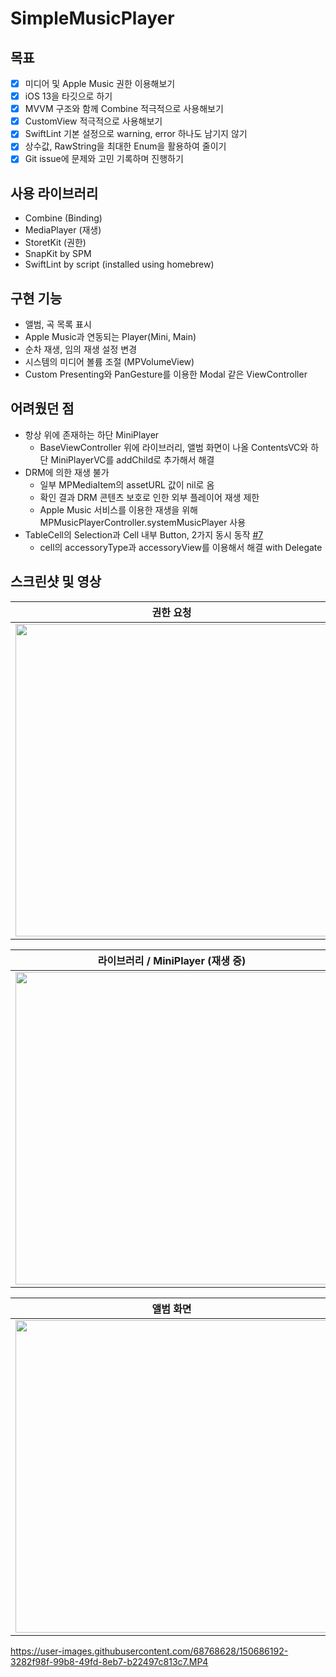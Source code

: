 # SimpleMusicPlayer

## 목표
- [x] 미디어 및 Apple Music 권한 이용해보기
- [x] iOS 13을 타깃으로 하기
- [x] MVVM 구조와 함께 Combine 적극적으로 사용해보기
- [x] CustomView 적극적으로 사용해보기
- [x] SwiftLint 기본 설정으로 warning, error 하나도 남기지 않기
- [x] 상수값, RawString을 최대한 Enum을 활용하여 줄이기
- [x] Git issue에 문제와 고민 기록하며 진행하기

## 사용 라이브러리
- Combine (Binding)
- MediaPlayer (재생)
- StoretKit (권한)
- SnapKit by SPM
- SwiftLint by script (installed using homebrew)

## 구현 기능
- 앨범, 곡 목록 표시
- Apple Music과 연동되는 Player(Mini, Main)
- 순차 재생, 임의 재생 설정 변경
- 시스템의 미디어 볼륨 조절 (MPVolumeView)
- Custom Presenting와 PanGesture를 이용한 Modal 같은 ViewController

## 어려웠던 점
- 항상 위에 존재하는 하단 MiniPlayer
  - BaseViewController 위에 라이브러리, 앨범 화면이 나올 ContentsVC와 하단 MiniPlayerVC를 addChild로 추가해서 해결
- DRM에 의한 재생 불가
  - 일부 MPMediaItem의 assetURL 값이 nil로 옴
  - 확인 결과 DRM 콘텐츠 보호로 인한 외부 플레이어 재생 제한
  - Apple Music 서비스를 이용한 재생을 위해 MPMusicPlayerController.systemMusicPlayer 사용
- TableCell의 Selection과 Cell 내부 Button, 2가지 동시 동작 [#7](https://github.com/soohyeon0487/SimpleMusicPlayer/issues/7)
  - cell의 accessoryType과 accessoryView를 이용해서 해결 with Delegate

## 스크린샷 및 영상

| 권한 요청 | 권한 요청 거부 |
| :------------: | :------------: | 
|  <img width=500 src=https://user-images.githubusercontent.com/68768628/150685957-6ff18636-cfd2-447d-b0f7-d22f75447777.PNG>  | <img width=500 src=https://user-images.githubusercontent.com/68768628/150685956-2c29da7f-6d1c-4d88-b275-280fd8ac4524.PNG> |

| 라이브러리 / MiniPlayer (재생 중) | Main Player (재생 중) | 
| :------------: | :------------: | 
|  <img width=500 src=https://user-images.githubusercontent.com/68768628/150686138-a1328c6b-5cf8-4d57-b9eb-cc784c80594f.jpeg>  | <img width=500 src=https://user-images.githubusercontent.com/68768628/150685937-906ed4d9-85fe-4e4c-9052-f4bc9c0e2736.PNG> |

| 앨범 화면 | 곡 상세 정보 탭 |
| :------------: | :------------: | 
|  <img width=500 src=https://user-images.githubusercontent.com/68768628/150685950-b91e2dbe-ca78-4aec-b811-f1307a8aeb37.PNG>  | <img width=500 src=https://user-images.githubusercontent.com/68768628/150685946-8fe65a42-b852-420e-87fd-34e2dbe01cca.PNG> |




https://user-images.githubusercontent.com/68768628/150686192-3282f98f-99b8-49fd-8eb7-b22497c813c7.MP4



